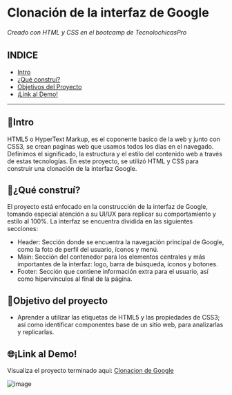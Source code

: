 
# Clonación de la interfaz de Google
###### Creado con HTML y CSS en el bootcamp de TecnolochicasPro 


## INDICE
  * [Intro](https://github.com/AlinaDzul/Google-Clone/edit/main/README.md#intro)
  * [¿Qué construí?](https://github.com/AlinaDzul/Google-Clone/edit/main/README.md#qu%C3%A9-constru%C3%AD)
  * [Objetivos del Proyecto](https://github.com/AlinaDzul/Google-Clone/edit/main/README.md#qu%C3%A9-constru%C3%AD) 
  * [¡Link al Demo!](https://github.com/AlinaDzul/Google-Clone/edit/main/README.md#link-al-demo) 


***
## 🌈Intro
HTML5 o HyperText Markup, es el coponente basico de la web y junto con CSS3, se crean paginas web que usamos todos los dias en el navegado. Definimos el significado, la estructura y el estilo del contenido web a través de estas tecnologías. En este proyecto, se utilizó HTML y CSS para construir una clonación de la interfaz Google.

## 📌¿Qué construí?
El proyecto está enfocado en la construcción de la interfaz de Google, tomando especial atención a su UI/UX para replicar su comportamiento y estilo al 100%. La interfaz se encuentra dividida en las siguientes secciones:
* Header:
Sección donde se encuentra la navegación principal de Google, como la foto de perfil del usuario, íconos y menú.
* Main: Sección del contenedor para los elementos centrales y más importantes de la interfaz: logo, barra de búsqueda, íconos y botones.
*  Footer: Sección que contiene información extra para el usuario, así como hipervínculos al final de la página.

## 📌Objetivo del proyecto
* Aprender a utilizar las etiquetas de HTML5 y las propiedades de CSS3; así como identificar componentes base de un sitio web, para analizarlas y replicarlas.

 ## 🌐¡Link al Demo!
 Visualiza el proyecto terminado aqui: [Clonacion de Google]( https://alinadzul.github.io/Google-Clone/) 
 
![image](https://github.com/AlinaDzul/Google-Clone/assets/133626763/3bcd56ba-c003-423a-89e2-a586134c99ae)


